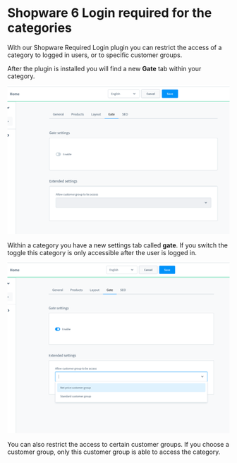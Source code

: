 # Shopware 6 Login required for the categories
With our Shopware Required Login plugin you can restrict the access of a category to logged in users,
or to specific customer groups.

After the plugin is installed you will find a new **Gate** tab within your category.

![category detail page](./docs/image1.png)

Within a category you have a new settings tab called **gate**.
If you switch the toggle this category is only accessible after the user is logged in.

![category detail page](./docs/image2.png)

You can also restrict the access to certain customer groups. If you choose a customer group, only this customer group
is able to access the category.
